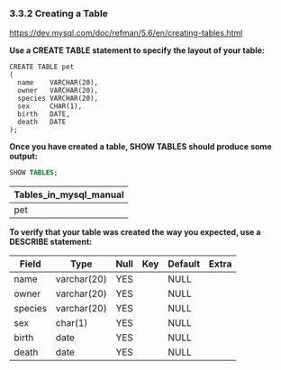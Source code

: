 ### 3.3.2 Creating a Table

https://dev.mysql.com/doc/refman/5.6/en/creating-tables.html

<strong>Use a CREATE TABLE statement to specify the layout of your table:</strong>

```MySQL
CREATE TABLE pet
(
  name    VARCHAR(20),
  owner   VARCHAR(20),
  species VARCHAR(20),
  sex     CHAR(1),
  birth   DATE,
  death   DATE
);
```

<strong>Once you have created a table, SHOW TABLES should produce some output:</strong>

```SQL
SHOW TABLES;
```

| Tables_in_mysql_manual |
|---------------------|
| pet                 |

<strong>To verify that your table was created the way you expected, use a DESCRIBE statement:</strong>

| Field   | Type        | Null | Key | Default | Extra |
|---------|-------------|------|-----|---------|-------|
| name    | varchar(20) | YES  |     | NULL    |       |
| owner   | varchar(20) | YES  |     | NULL    |       |
| species | varchar(20) | YES  |     | NULL    |       |
| sex     | char(1)     | YES  |     | NULL    |       |
| birth   | date        | YES  |     | NULL    |       |
| death   | date        | YES  |     | NULL    |       |
